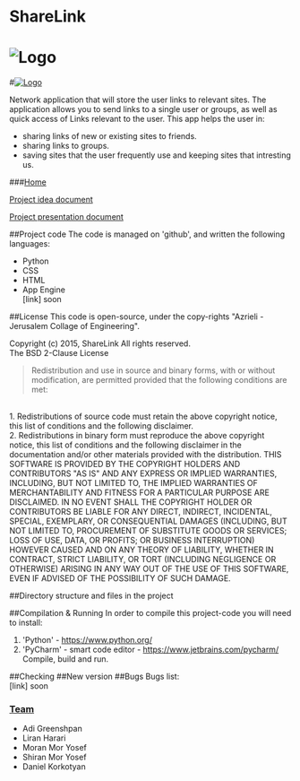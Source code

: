 # ShareLink
# ![Logo](https://www.imageupload.co.uk/images/2015/04/14/sharelink-icon.png) 

#[![Logo](https://www.imageupload.co.uk/images/2015/05/13/sited64d8.png)](http://sharelink2015.appspot.com/ )

Network application that will store the user links to relevant sites. The application allows you to send links to a single user or groups, as well as quick access of Links relevant to the user.
This app helps the user in:
- sharing links of new or existing sites to friends.
- sharing links to groups.
- saving sites that the user frequently use and keeping sites that intresting us.

###[Home](https://github.com/moranmo29/ShareLink/wiki)

[ Project idea document](https://www.dropbox.com/s/od0sxnvmsic7szw/%D7%94%D7%92%D7%93%D7%A8%D7%AA%20%D7%94%D7%9E%D7%95%D7%A6%D7%A8.pdf?dl=0)

[ Project presentation document](https://www.dropbox.com/s/wv71w8iv3dh41ft/shareLink.pptx?dl=0)

##Project code
The code is managed on 'github', and written the following languages:
- Python
- CSS
- HTML 
- App Engine 
<br> [link] soon <br/>

##License 
This code is open-source, under the copy-rights "Azrieli - Jerusalem Collage of Engineering".

Copyright (c) 2015, ShareLink
All rights reserved.
<br>The BSD 2-Clause License<br/>
>Redistribution and use in source and binary forms, with or without modification, are permitted provided that the following conditions are met:
<br>
1. Redistributions of source code must retain the above copyright notice, this list of conditions and the following disclaimer. <br/>
2. Redistributions in binary form must reproduce the above copyright notice, this list of conditions and the following disclaimer in the documentation and/or other materials provided with the distribution.
THIS SOFTWARE IS PROVIDED BY THE COPYRIGHT HOLDERS AND CONTRIBUTORS "AS IS" AND ANY EXPRESS OR IMPLIED WARRANTIES, INCLUDING, BUT NOT LIMITED TO, THE IMPLIED WARRANTIES OF MERCHANTABILITY AND FITNESS FOR A PARTICULAR PURPOSE ARE DISCLAIMED. IN NO EVENT SHALL THE COPYRIGHT HOLDER OR CONTRIBUTORS BE LIABLE FOR ANY DIRECT, INDIRECT, INCIDENTAL, SPECIAL, EXEMPLARY, OR CONSEQUENTIAL DAMAGES (INCLUDING, BUT NOT LIMITED TO, PROCUREMENT OF SUBSTITUTE GOODS OR SERVICES; LOSS OF USE, DATA, OR PROFITS; OR BUSINESS INTERRUPTION) HOWEVER CAUSED AND ON ANY THEORY OF LIABILITY, WHETHER IN CONTRACT, STRICT LIABILITY, OR TORT (INCLUDING NEGLIGENCE OR OTHERWISE) ARISING IN ANY WAY OUT OF THE USE OF THIS SOFTWARE, EVEN IF ADVISED OF THE POSSIBILITY OF SUCH DAMAGE.

##Directory structure and files in the project

##Compilation & Running 
In order to compile this project-code you will need to install:
<br>
1. 'Python' - https://www.python.org/
2. 'PyCharm' - smart code editor - https://www.jetbrains.com/pycharm/
<br/>Compile, build and run.

##Checking 
##New version
##Bugs 
Bugs list:<br> 
[link] soon <br/>




### [Team](https://github.com/moranmo29/ShareLink/wiki/Team)
- Adi Greenshpan
- Liran Harari
- Moran Mor Yosef
- Shiran Mor Yosef
- Daniel Korkotyan
